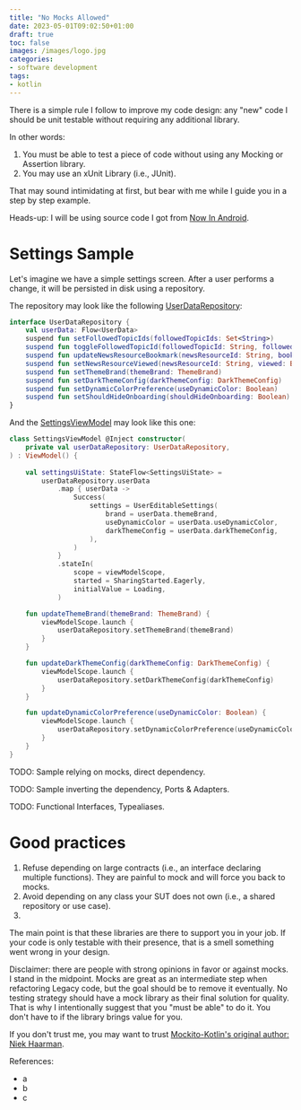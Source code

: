 ```yaml
---
title: "No Mocks Allowed"
date: 2023-05-01T09:02:50+01:00
draft: true
toc: false
images: /images/logo.jpg
categories:
- software development
tags:
- kotlin
---
```


There is a simple rule I follow to improve my code design: any "new" code I should be unit testable without requiring any additional library.

In other words:

1. You must be able to test a piece of code without using any Mocking or Assertion library.
2. You may use an xUnit Library (i.e., JUnit).

That may sound intimidating at first, but bear with me while I guide you in a step by step example.

Heads-up: I will be using source code I got from [Now In Android](https://github.com/android/nowinandroid).

# Settings Sample

Let's imagine we have a simple settings screen. After a user performs a change, it will be persisted in disk using a repository.

The repository may look like the following [UserDataRepository](https://github.com/android/nowinandroid/blob/d9057010282c48d257cd742701350108c27daa5d/core/data/src/main/java/com/google/samples/apps/nowinandroid/core/data/repository/UserDataRepository.kt#L24):

```kotlin
interface UserDataRepository {
    val userData: Flow<UserData>
    suspend fun setFollowedTopicIds(followedTopicIds: Set<String>)
    suspend fun toggleFollowedTopicId(followedTopicId: String, followed: Boolean)
    suspend fun updateNewsResourceBookmark(newsResourceId: String, bookmarked: Boolean)
    suspend fun setNewsResourceViewed(newsResourceId: String, viewed: Boolean)
    suspend fun setThemeBrand(themeBrand: ThemeBrand)
    suspend fun setDarkThemeConfig(darkThemeConfig: DarkThemeConfig)
    suspend fun setDynamicColorPreference(useDynamicColor: Boolean)
    suspend fun setShouldHideOnboarding(shouldHideOnboarding: Boolean)
}
```

And the [SettingsViewModel](https://github.com/android/nowinandroid/blob/819dd494ad3d95f9dc742947500ee2f7b461360b/feature/settings/src/main/java/com/google/samples/apps/nowinandroid/feature/settings/SettingsViewModel.kt) may look like this one:

```kotlin
class SettingsViewModel @Inject constructor(
    private val userDataRepository: UserDataRepository,
) : ViewModel() {
    
    val settingsUiState: StateFlow<SettingsUiState> =
        userDataRepository.userData
            .map { userData ->
                Success(
                    settings = UserEditableSettings(
                        brand = userData.themeBrand,
                        useDynamicColor = userData.useDynamicColor,
                        darkThemeConfig = userData.darkThemeConfig,
                    ),
                )
            }
            .stateIn(
                scope = viewModelScope,
                started = SharingStarted.Eagerly,
                initialValue = Loading,
            )

    fun updateThemeBrand(themeBrand: ThemeBrand) {
        viewModelScope.launch {
            userDataRepository.setThemeBrand(themeBrand)
        }
    }

    fun updateDarkThemeConfig(darkThemeConfig: DarkThemeConfig) {
        viewModelScope.launch {
            userDataRepository.setDarkThemeConfig(darkThemeConfig)
        }
    }

    fun updateDynamicColorPreference(useDynamicColor: Boolean) {
        viewModelScope.launch {
            userDataRepository.setDynamicColorPreference(useDynamicColor)
        }
    }
}
```

TODO: Sample relying on mocks, direct dependency.

TODO: Sample inverting the dependency, Ports & Adapters.

TODO: Functional Interfaces, Typealiases.

# Good practices

1. Refuse depending on large contracts (i.e., an interface declaring multiple functions). They are painful to mock and will force you back to mocks.
2. Avoid depending on any class your SUT does not own (i.e., a shared repository or use case).
3. 


The main point is that these libraries are there to support you in your job. If your code is only testable with their presence, that is a smell something went wrong in your design.

Disclaimer: there are people with strong opinions in favor or against mocks. I stand in the midpoint. Mocks are great as an intermediate step when refactoring Legacy code, but the goal should be to remove it eventually. No testing strategy should have a mock library as their final solution for quality. That is why I intentionally suggest that you "must be able" to do it. You don't have to if the library brings value for you.

If you don't trust me, you may want to trust [Mockito-Kotlin's original author: Niek Haarman](https://twitter.com/n_haarman/status/1610569197112770561?s=20).

References:
- a
- b
- c
